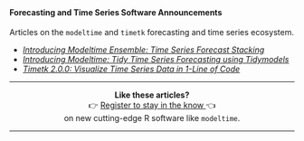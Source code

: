 
<br>

#### Forecasting and Time Series Software Announcements

Articles on the `modeltime` and `timetk` forecasting and time series ecosystem. 

- [_Introducing Modeltime Ensemble: Time Series Forecast Stacking_](/code-tools/2020/10/13/introducing-modeltime-ensemble.html)
- [_Introducing Modeltime: Tidy Time Series Forecasting using Tidymodels_](/code-tools/2020/06/29/introducing-modeltime.html) 
- [_Timetk 2.0.0: Visualize Time Series Data in 1-Line of Code_](/code-tools/2020/06/05/timetk-vesion-2-announcement.html)

<hr>
<center>
<p>
<strong>Like these articles?</strong>
<br>
👉 <a href="https://mailchi.mp/business-science/blog-registration" target="_blank">Register to stay in the know </a> 
👈
<br>on new cutting-edge R software like <code>modeltime</code>.
</p>
</center>
<hr>